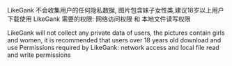 LikeGank 不会收集用户的任何隐私数据, 图片包含妹子女性类,建议18岁以上用户下载使用
LikeGank 需要的权限: 网络访问权限 和 本地文件读写权限

LikeGank will not collect any private data of users, the pictures contain girls and women, it is recommended that users over 18 years old download and use
Permissions required by LikeGank: network access and local file read and write permissions
